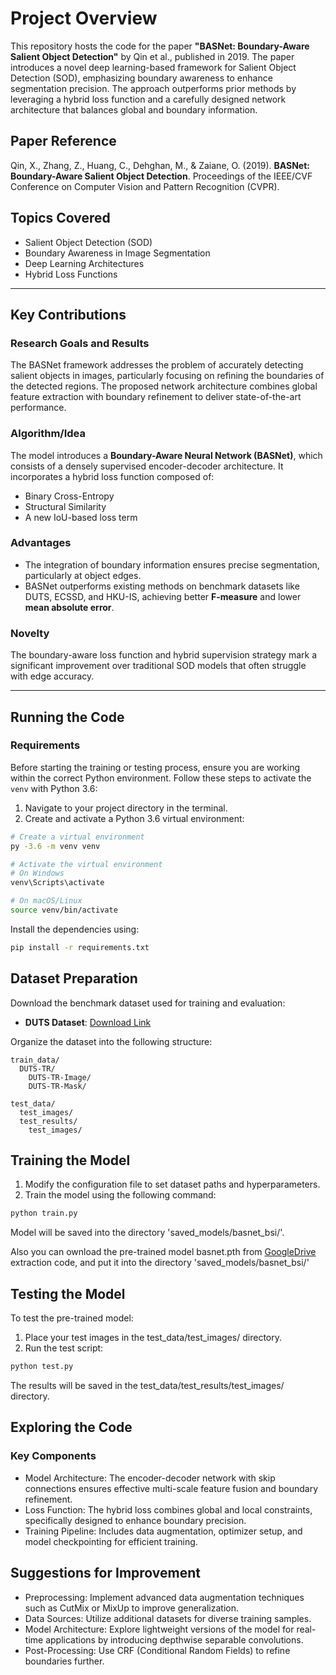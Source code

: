 # Project Overview

This repository hosts the code for the paper **"BASNet: Boundary-Aware Salient Object Detection"** by Qin et al., published in 2019. The paper introduces a novel deep learning-based framework for Salient Object Detection (SOD), emphasizing boundary awareness to enhance segmentation precision. The approach outperforms prior methods by leveraging a hybrid loss function and a carefully designed network architecture that balances global and boundary information.

## Paper Reference

Qin, X., Zhang, Z., Huang, C., Dehghan, M., & Zaiane, O. (2019). **BASNet: Boundary-Aware Salient Object Detection**. Proceedings of the IEEE/CVF Conference on Computer Vision and Pattern Recognition (CVPR).

## Topics Covered

- Salient Object Detection (SOD)
- Boundary Awareness in Image Segmentation
- Deep Learning Architectures
- Hybrid Loss Functions

---

## Key Contributions

### Research Goals and Results

The BASNet framework addresses the problem of accurately detecting salient objects in images, particularly focusing on refining the boundaries of the detected regions. The proposed network architecture combines global feature extraction with boundary refinement to deliver state-of-the-art performance.

### Algorithm/Idea
The model introduces a **Boundary-Aware Neural Network (BASNet)**, which consists of a densely supervised encoder-decoder architecture. It incorporates a hybrid loss function composed of:
- Binary Cross-Entropy
- Structural Similarity
- A new IoU-based loss term

### Advantages
- The integration of boundary information ensures precise segmentation, particularly at object edges.
- BASNet outperforms existing methods on benchmark datasets like DUTS, ECSSD, and HKU-IS, achieving better **F-measure** and lower **mean absolute error**.

### Novelty
The boundary-aware loss function and hybrid supervision strategy mark a significant improvement over traditional SOD models that often struggle with edge accuracy.

---

## Running the Code

### Requirements

Before starting the training or testing process, ensure you are working within the correct Python environment. Follow these steps to activate the `venv` with Python 3.6:

1. Navigate to your project directory in the terminal.
2. Create and activate a Python 3.6 virtual environment:

```bash
# Create a virtual environment
py -3.6 -m venv venv

# Activate the virtual environment
# On Windows
venv\Scripts\activate

# On macOS/Linux
source venv/bin/activate
```

Install the dependencies using:
```bash
pip install -r requirements.txt
```
## Dataset Preparation

Download the benchmark dataset used for training and evaluation:

- **DUTS Dataset**: [Download Link](https://www.kaggle.com/datasets/balraj98/duts-saliency-detection-dataset?resource=download-directory)

Organize the dataset into the following structure:

```plaintext
train_data/
  DUTS-TR/
    DUTS-TR-Image/
    DUTS-TR-Mask/

test_data/
  test_images/
  test_results/
    test_images/
```

## Training the Model

1. Modify the configuration file to set dataset paths and hyperparameters.
2. Train the model using the following command:

```bash
python train.py
```
Model will be saved into the directory 'saved_models/basnet_bsi/'.

Also you can ownload the pre-trained model basnet.pth from [GoogleDrive](https://drive.google.com/file/d/1K9y9HpupXT0RJ4U4OizJ_Uk5byUyCupK/view)  extraction code, and put it into the directory 'saved_models/basnet_bsi/'

## Testing the Model
To test the pre-trained model:

1. Place your test images in the test_data/test_images/ directory.
2. Run the test script:
```bash
python test.py
```
The results will be saved in the test_data/test_results/test_images/ directory.


## Exploring the Code
### Key Components
- Model Architecture: The encoder-decoder network with skip connections ensures effective multi-scale feature fusion and boundary refinement.
- Loss Function: The hybrid loss combines global and local constraints, specifically designed to enhance boundary precision.
- Training Pipeline: Includes data augmentation, optimizer setup, and model checkpointing for efficient training.

## Suggestions for Improvement
- Preprocessing: Implement advanced data augmentation techniques such as CutMix or MixUp to improve generalization.
- Data Sources: Utilize additional datasets for diverse training samples.
- Model Architecture: Explore lightweight versions of the model for real-time applications by introducing depthwise separable convolutions.
- Post-Processing: Use CRF (Conditional Random Fields) to refine boundaries further.
